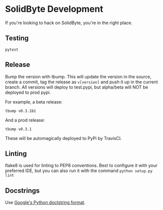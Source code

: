 # SolidByte Development

If you're looking to hack on SolidByte, you're in the right place.

## Testing

    pytest

## Release

Bump the version with tbump.  This will update the version in the source, create a commit, tag the release as `v[version]` and push it up in the current branch.  All versions will deploy to test.pypi, but alpha/beta will NOT be deployed to prod pypi.

For example, a beta release:

    tbump v0.3.1b1

And a prod release:

    tbump v0.3.1

These will be automagically deployed to PyPi by TravisCI.

## Linting

flake8 is used for linting to PEP8 conventions.  Best to configure it with your
preferred IDE, but you can also run it with the command `python setup.py lint`

## Docstrings

Use [Google's Python doctstring format](https://sphinxcontrib-napoleon.readthedocs.io/en/latest/example_google.html).
